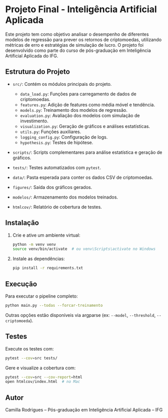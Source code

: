 # Projeto Final - Inteligência Artificial Aplicada

Este projeto tem como objetivo analisar o desempenho de diferentes modelos de regressão para prever os retornos de criptomoedas, utilizando métricas de erro e estratégias de simulação de lucro. O projeto foi desenvolvido como parte do curso de pós-graduação em Inteligência Artificial Aplicada do IFG.

## Estrutura do Projeto

- `src/`: Contém os módulos principais do projeto.
  - `data_load.py`: Funções para carregamento de dados de criptomoedas.
  - `features.py`: Adição de features como média móvel e tendência.
  - `models.py`: Treinamento dos modelos de regressão.
  - `evaluation.py`: Avaliação dos modelos com simulação de investimento.
  - `visualization.py`: Geração de gráficos e análises estatísticas.
  - `utils.py`: Funções auxiliares.
  - `logging_config.py`: Configuração de logs.
  - `hypothesis.py`: Testes de hipótese.

- `scripts/`: Scripts complementares para análise estatística e geração de gráficos.
- `tests/`: Testes automatizados com `pytest`.
- `data/`: Pasta esperada para conter os dados CSV de criptomoedas.
- `figures/`: Saída dos gráficos gerados.
- `modelos/`: Armazenamento dos modelos treinados.
- `htmlcov/`: Relatório de cobertura de testes.

## Instalação

1. Crie e ative um ambiente virtual:
   ```bash
   python -m venv venv
   source venv/bin/activate  # ou venv\Scripts\activate no Windows
   ```

2. Instale as dependências:
   ```bash
   pip install -r requirements.txt
   ```

## Execução

Para executar o pipeline completo:

```bash
python main.py --todas --forcar-treinamento
```

Outras opções estão disponíveis via argparse (ex: `--model`, `--threshold`, `--criptomoeda`).

## Testes

Execute os testes com:

```bash
pytest --cov=src tests/
```

Gere e visualize a cobertura com:

```bash
pytest --cov=src --cov-report=html
open htmlcov/index.html  # no Mac
```

## Autor

Camilla Rodrigues – Pós-graduação em Inteligência Artificial Aplicada – IFG
